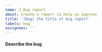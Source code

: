 ```yaml
---
name: 🐞 Bug report
about: Create a report to help us improve
title: '[Bug] the title of bug report'
labels: bug
assignees: ''
---
```


#### Describe the bug

